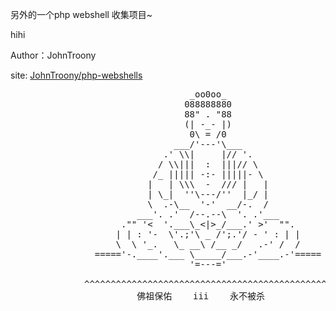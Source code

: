 另外的一个php webshell 收集项目~

hihi

Author：JohnTroony

site: [JohnTroony/php-webshells](https://github.com/JohnTroony/php-webshells)

<pre>
                                  _oo0oo_
                                 088888880
                                 88" . "88
                                 (| -_- |)
                                  0\ = /0
                               ___/'---'\___
                             .' \\|     |// '.
                            / \\|||  :  |||// \
                           /_ ||||| -:- |||||- \
                          |   | \\\  -  /// |   |
                          | \_|  ''\---/''  |_/ |
                          \  .-\__  '-'  __/-.  /
                        ___'. .'  /--.--\  '. .'___
                     ."" '<  '.___\_<|>_/___.' >'  "".
                    | | : '-  \'.;'\ _ /';.'/ - ' : | |
                    \  \ '_.   \_ __\ /__ _/   .-' /  /
                ====='-.____'.___ \_____/___.-'____.-'=====
                                  '=---='
 
              ^^^^^^^^^^^^^^^^^^^^^^^^^^^^^^^^^^^^^^^^^^^^^^^^
                        佛祖保佑    iii    永不被杀 
</pre>
